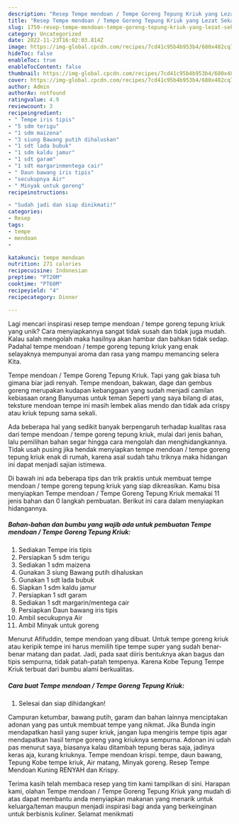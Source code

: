 ```yaml
---
description: "Resep Tempe mendoan / Tempe Goreng Tepung Kriuk yang Lezat Sekali"
title: "Resep Tempe mendoan / Tempe Goreng Tepung Kriuk yang Lezat Sekali"
slug: 1750-resep-tempe-mendoan-tempe-goreng-tepung-kriuk-yang-lezat-sekali
category: Uncategorized
date: 2022-11-23T16:02:03.814Z
image: https://img-global.cpcdn.com/recipes/7cd41c95b4b953b4/680x482cq70/tempe-mendoan-tempe-goreng-tepung-kriuk-foto-resep-utama.jpg
hideToc: false
enableToc: true
enableTocContent: false
thumbnail: https://img-global.cpcdn.com/recipes/7cd41c95b4b953b4/680x482cq70/tempe-mendoan-tempe-goreng-tepung-kriuk-foto-resep-utama.jpg
cover: https://img-global.cpcdn.com/recipes/7cd41c95b4b953b4/680x482cq70/tempe-mendoan-tempe-goreng-tepung-kriuk-foto-resep-utama.jpg
author: Admin
authorAv: notfound
ratingvalue: 4.9
reviewcount: 3
recipeingredient:
- " Tempe iris tipis"
- "5 sdm terigu"
- "1 sdm maizena"
- "3 siung Bawang putih dihaluskan"
- "1 sdt lada bubuk"
- "1 sdm kaldu jamur"
- "1 sdt garam"
- "1 sdt margarinmentega cair"
- " Daun bawang iris tipis"
- "secukupnya Air"
- " Minyak untuk goreng"
recipeinstructions:

- "Sudah jadi dan siap dinikmati!"
categories:
- Resep
tags:
- tempe
- mendoan
- 

katakunci: tempe mendoan  
nutrition: 271 calories
recipecuisine: Indonesian
preptime: "PT20M"
cooktime: "PT60M"
recipeyield: "4"
recipecategory: Dinner

---
```





Lagi mencari inspirasi resep tempe mendoan / tempe goreng tepung kriuk yang unik? Cara menyiapkannya sangat tidak susah dan tidak juga mudah. Kalau salah mengolah maka hasilnya akan hambar dan bahkan tidak sedap. Padahal tempe mendoan / tempe goreng tepung kriuk yang enak selayaknya mempunyai aroma dan rasa yang mampu memancing selera Kita.





Tempe mendoan / Tempe Goreng Tepung Kriuk. Tapi yang gak biasa tuh gimana biar jadi renyah. Tempe mendoan, bakwan, dage dan gembus goreng merupakan kudapan kebanggaan yang sudah menjadi camilan kebiasaan orang Banyumas untuk teman Seperti yang saya bilang di atas, teksture mendoan tempe ini masih lembek alias mendo dan tidak ada crispy atau kriuk tepung sama sekali.

Ada beberapa hal yang sedikit banyak berpengaruh terhadap kualitas rasa dari tempe mendoan / tempe goreng tepung kriuk, mulai dari jenis bahan, lalu pemilihan bahan segar hingga cara mengolah dan menghidangkannya. Tidak usah pusing jika hendak menyiapkan tempe mendoan / tempe goreng tepung kriuk enak di rumah, karena asal sudah tahu triknya maka hidangan ini dapat menjadi sajian istimewa.






Di bawah ini ada beberapa tips dan trik praktis untuk membuat tempe mendoan / tempe goreng tepung kriuk yang siap dikreasikan. Kamu bisa menyiapkan Tempe mendoan / Tempe Goreng Tepung Kriuk memakai 11 jenis bahan dan 0 langkah pembuatan. Berikut ini cara dalam menyiapkan hidangannya.

<!--inarticleads1-->

##### Bahan-bahan dan bumbu yang wajib ada untuk pembuatan Tempe mendoan / Tempe Goreng Tepung Kriuk:

1. Sediakan  Tempe iris tipis
1. Persiapkan 5 sdm terigu
1. Sediakan 1 sdm maizena
1. Gunakan 3 siung Bawang putih dihaluskan
1. Gunakan 1 sdt lada bubuk
1. Siapkan 1 sdm kaldu jamur
1. Persiapkan 1 sdt garam
1. Sediakan 1 sdt margarin/mentega cair
1. Persiapkan  Daun bawang iris tipis
1. Ambil secukupnya Air
1. Ambil  Minyak untuk goreng


Menurut Afifuddin, tempe mendoan yang dibuat. Untuk tempe goreng kriuk atau keripik tempe ini harus memilih tipe tempe super yang sudah benar-benar matang dan padat. Jadi, pada saat diiris bentuknya akan bagus dan tipis sempurna, tidak patah-patah tempenya. Karena Kobe Tepung Tempe Kriuk terbuat dari bumbu alami berkualitas. 

<!--inarticleads2-->

##### Cara buat Tempe mendoan / Tempe Goreng Tepung Kriuk:


1. Selesai dan siap dihidangkan!

Campuran ketumbar, bawang putih, garam dan bahan lainnya menciptakan adonan yang pas untuk membuat tempe yang nikmat. Jika Bunda ingin mendapatkan hasil yang super kriuk, jangan lupa mengiris tempe tipis agar mendapatkan hasil tempe goreng yang kriuknya sempurna. Adonan ini udah pas menurut saya, biasanya kalau ditambah tepung beras saja, jadinya keras aja, kurang kriuknya. Tempe mendoan krispi. tempe, daun bawang, Tepung Kobe tempe kriuk, Air matang, Minyak goreng. Resep Tempe Mendoan Kuning RENYAH dan Krispy. 

Terima kasih telah membaca resep yang tim kami tampilkan di sini. Harapan kami, olahan Tempe mendoan / Tempe Goreng Tepung Kriuk yang mudah di atas dapat membantu anda menyiapkan makanan yang menarik untuk keluarga/teman maupun menjadi inspirasi bagi anda yang berkeinginan untuk berbisnis kuliner. Selamat menikmati
